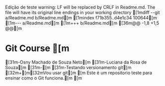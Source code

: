 Edição de teste
warning: LF will be replaced by CRLF in Readme.md.
The file will have its original line endings in your working directory
[1mdiff --git a/Readme.md b/Readme.md[m
[1mindex f71b355..d4e1c34 100644[m
[1m--- a/Readme.md[m
[1m+++ b/Readme.md[m
[36m@@ -1,8 +1,5 @@[m
 # Git Course [m
[31m-Osny Machado de Souza Neto[m
[31m-Luciana da Rosa de Souza[m
[31m-[m
[31m-Testando versionamento git[m
[32m+[m[32mVou usar git[m
 [m
 Este é um repositorio teste para ensinar como o Git funciona.[m
 [m
